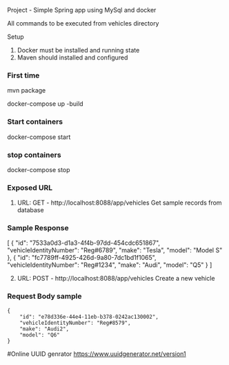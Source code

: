 Project - Simple Spring app using MySql and docker 

All commands to be executed from vehicles directory

Setup 

1) Docker must be installed and running state
2) Maven should installed and configured

### First time
  mvn package
  
  docker-compose up -build

### Start containers
 docker-compose start
 
### stop containers
 docker-compose stop



### Exposed URL 

1) URL: GET -  http://localhost:8088/app/vehicles 
    Get sample records from database    
    
### Sample Response 

   [
        {
          "id": "7533a0d3-d1a3-4f4b-97dd-454cdc651867",
          "vehicleIdentityNumber": "Reg#6789",
          "make": "Tesla",
          "model": "Model S"
        },
        {
          "id": "fc7789ff-4925-426d-9a80-7dc1bd1f1065",
          "vehicleIdentityNumber": "Reg#1234",
          "make": "Audi",
          "model": "Q5"
        }
    ]
    
    
2) URL: POST - http://localhost:8088/app/vehicles
    Create a new vehicle
###  Request Body sample 
    {
        "id": "e78d336e-44e4-11eb-b378-0242ac130002",
        "vehicleIdentityNumber": "Reg#8579",
        "make": "Audi2",
        "model": "Q6"
    }

#Online UUID genrator https://www.uuidgenerator.net/version1

